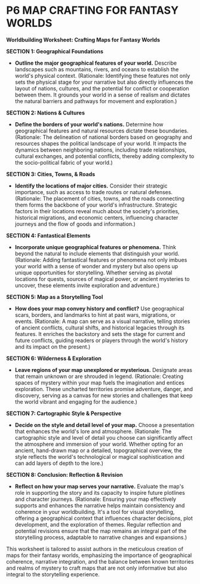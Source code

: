 
# P6 MAP CRAFTING FOR FANTASY WORLDS

**Worldbuilding Worksheet: Crafting Maps for Fantasy Worlds**

**SECTION 1: Geographical Foundations**
- **Outline the major geographical features of your world.** Describe landscapes such as mountains, rivers, and oceans to establish the world's physical context. (Rationale: Identifying these features not only sets the physical stage for your narrative but also directly influences the layout of nations, cultures, and the potential for conflict or cooperation between them. It grounds your world in a sense of realism and dictates the natural barriers and pathways for movement and exploration.)

**SECTION 2: Nations & Cultures**
- **Define the borders of your world's nations.** Determine how geographical features and natural resources dictate these boundaries. (Rationale: The delineation of national borders based on geography and resources shapes the political landscape of your world. It impacts the dynamics between neighboring nations, including trade relationships, cultural exchanges, and potential conflicts, thereby adding complexity to the socio-political fabric of your world.)

**SECTION 3: Cities, Towns, & Roads**
- **Identify the locations of major cities.** Consider their strategic importance, such as access to trade routes or natural defenses. (Rationale: The placement of cities, towns, and the roads connecting them forms the backbone of your world's infrastructure. Strategic factors in their locations reveal much about the society's priorities, historical migrations, and economic centers, influencing character journeys and the flow of goods and information.)

**SECTION 4: Fantastical Elements**
- **Incorporate unique geographical features or phenomena.** Think beyond the natural to include elements that distinguish your world. (Rationale: Adding fantastical features or phenomena not only imbues your world with a sense of wonder and mystery but also opens up unique opportunities for storytelling. Whether serving as pivotal locations for quests, sources of magical power, or ancient mysteries to uncover, these elements invite exploration and adventure.)

**SECTION 5: Map as a Storytelling Tool**
- **How does your map convey history and conflict?** Use geographical scars, borders, and landmarks to hint at past wars, migrations, or events. (Rationale: A map can serve as a visual narrative, telling stories of ancient conflicts, cultural shifts, and historical legacies through its features. It enriches the backstory and sets the stage for current and future conflicts, guiding readers or players through the world's history and its impact on the present.)

**SECTION 6: Wilderness & Exploration**
- **Leave regions of your map unexplored or mysterious.** Designate areas that remain unknown or are shrouded in legend. (Rationale: Creating spaces of mystery within your map fuels the imagination and entices exploration. These uncharted territories promise adventure, danger, and discovery, serving as a canvas for new stories and challenges that keep the world vibrant and engaging for the audience.)

**SECTION 7: Cartographic Style & Perspective**
- **Decide on the style and detail level of your map.** Choose a presentation that enhances the world's lore and atmosphere. (Rationale: The cartographic style and level of detail you choose can significantly affect the atmosphere and immersion of your world. Whether opting for an ancient, hand-drawn map or a detailed, topographical overview, the style reflects the world's technological or magical sophistication and can add layers of depth to the lore.)

**SECTION 8: Conclusion: Reflection & Revision**
- **Reflect on how your map serves your narrative.** Evaluate the map's role in supporting the story and its capacity to inspire future plotlines and character journeys. (Rationale: Ensuring your map effectively supports and enhances the narrative helps maintain consistency and coherence in your worldbuilding. It's a tool for visual storytelling, offering a geographical context that influences character decisions, plot development, and the exploration of themes. Regular reflection and potential revisions ensure that the map remains an integral part of the storytelling process, adaptable to narrative changes and expansions.)

This worksheet is tailored to assist authors in the meticulous creation of maps for their fantasy worlds, emphasizing the importance of geographical coherence, narrative integration, and the balance between known territories and realms of mystery to craft maps that are not only informative but also integral to the storytelling experience.
